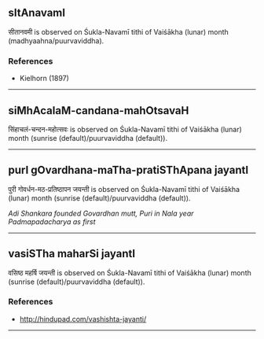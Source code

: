## sItAnavamI
सीतानवमी is observed on Śukla-Navamī tithi of Vaiśākha (lunar) month (madhyaahna/puurvaviddha).


### References
* Kielhorn (1897)


---
## siMhAcalaM-candana-mahOtsavaH
सिंहाचलं-चन्दन-महोत्सवः is observed on Śukla-Navamī tithi of Vaiśākha (lunar) month (sunrise (default)/puurvaviddha (default)).



---
## purI gOvardhana-maTha-pratiSThApana jayantI
पुरी गोवर्धन-मठ-प्रतिष्ठापन जयन्ती is observed on Śukla-Navamī tithi of Vaiśākha (lunar) month (sunrise (default)/puurvaviddha (default)).

_Adi Shankara founded Govardhan mutt, Puri in Nala year Padmapadacharya as first_

---
## vasiSTha maharSi jayantI
वसिष्ठ महर्षि जयन्ती is observed on Śukla-Navamī tithi of Vaiśākha (lunar) month (sunrise (default)/puurvaviddha (default)).


### References
* http://hindupad.com/vashishta-jayanti/


---
